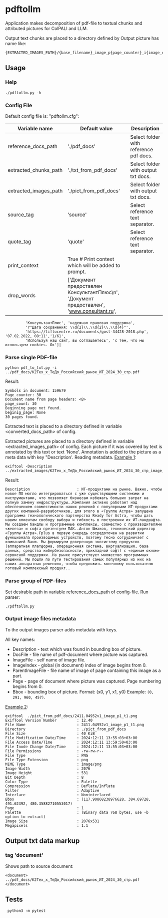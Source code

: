 # pdftollm
Application makes decomposition of pdf-file to textual chunks and attributed pictures for ColPALI and LLM.

Output text chunks are placed to a directory defined by 
Output picture has name like:
```
{EXTRACTED_IMAGES_PATH}/{base_filename}_image_p{page_counter}_i{image_counter}.png
```                                  

## Usage

### Help
```
./pdftollm.py -h
```

### Config File 
Default  config file is: "pdftollm.cfg":


| Variable name | Default value | Description |
|----|----|----|
|reference_docs_path| './pdf_docs' | Select folder with reference pdf docs. |
|extracted_chunks_path| './txt_from_pdf_docs' | Select folder with output txt docs. 
|extracted_images_path| './pict_from_pdf_docs' | Select folder with output txt docs.| 
|source_tag| 'source' | Select reference text separator.|
|quote_tag| 'quote'| Select reference text separator.|
|print_context| True  # Print context which will be added to prompt.| 
|drop_words | ['Документ предоставлен КонсультантПлюс\n', 'Документ предоставлен', 'www.consultant.ru', 
             'КонсультантПлюс', 'надежная правовая поддержка', 
             'r"Дата сохранения: \\d{2}\\.\\d{2}\\.\\d{4}"',
             'https://tiflocentre.ru/documents/gost-34428-2018.php', '07.02.2022, 08:11','1/61',
             'Используя наш сайт, вы соглашаетесь', 'с тем, что мы используем cookies. Ок']|

### Parse single PDF-file
```
python pdf_to_txt.py -i ../pdf_docs/K2Tex_x_TeДо_Российский_рынок_ИТ_2024_30_стр.pdf
```
Result:
```
Symbols in document: 159679
Page_counter: 30
Document name from page headers: <В>
page_count: 30
Beginning page not found.
beginig_page: None
30 pages found.
```
Extracted text is placed to a directory defined in variable <converted_docs_path> of config.

Extracted pictures are placed to a directory defined in variable <extracted_images_path> of config.
Each picture if it was covered by text is annotated by this text or text 'None'. Annotation is added to the picture as a meta data with key "Description'. Reading metadata.
<u>Example 1</u>:
```
exiftool -Description ../extracted_images/K2Tex_x_TeДо_Российский_рынок_ИТ_2024_30_стр_image_p22_n26.png
```
Result:
```
Description                     : ИТ-продуктами на рынке. Важно, чтобы новое ПО могло интегрироваться с уже существующими системами и инструментами, что позволяет бизнесам избежать больших затрат на полную замену инфраструктуры..Компания активно работает над обеспечением совместимости наших решений с популярными ИТ-продуктами других компаний-разработчиков, для этого в «Группе Астра» запущена программа технологического партнерства Ready for Astra, чтобы дать нашим клиентам свободу выбора и гибкость в построении их ИТ-ландшафта. Мы создаем бандлы и программные комплексы, совместно с производителями «железа» и софта презентуем ПАК..Антон Шмаков, технический директор «Группы Астра».Fplus в первую очередь сосредоточен на развитии функционала производимых устройств, поэтому тесно сотрудничает с компанией Baum. Мы формируем доверенную экосистему продуктов (аппаратная платформа, операционная система, виртуализация, база данных, средства кибербезопасности, прикладной софт) с «единым окном» сервисной поддержки..На рынке присутствует множество программных решений. Мы пошли по пути тестирования самых популярных из них на наших аппаратных решениях, чтобы предложить конечному пользователю готовый комплексный продукт..

```
### Parse group of PDF-files

Set desirable path in  variable reference_docs_path of config-file. 
Run parser:

```
./pdftollm.py
```

### Output image files metadata 
To the output images parser adds metadata with keys.

All key names:
 - Description - text which was found in bounding box of picture.
 - DocFile - file name of pdf-document where picture was captured.
 - ImageFile - self name of image file.
 - ImageIndex - global (in document) index of image begins from 0.
 - ParentImageFile - file name of image of page containing this image as a part.
 - Page - page of document where picture was captured. Page numbering begins from 0.
 - Bbox - bounding box of picture. Format: (x0, y1, x1, y0)
 Example: `(0, 291, 960, 457)`.
 
<u>Example 2</u>:
```
exiftool  ./pict_from_pdf_docs/2411.04952v1_image_p1_t1.png
ExifTool Version Number         : 12.40
File Name                       : 2411.04952v1_image_p1_t1.png
Directory                       : ./pict_from_pdf_docs
File Size                       : 40 KiB
File Modification Date/Time     : 2024:12:11 13:55:03+03:00
File Access Date/Time           : 2024:12:11 13:59:50+03:00
File Inode Change Date/Time     : 2024:12:11 13:55:03+03:00
File Permissions                : -rw-rw-r--
File Type                       : PNG
File Type Extension             : png
MIME Type                       : image/png
Image Width                     : 2076
Image Height                    : 531
Bit Depth                       : 8
Color Type                      : Palette
Compression                     : Deflate/Inflate
Filter                          : Adaptive
Interlace                       : Noninterlaced
Bbox                            : (117.90868238976628, 384.69728, 491.62392, 480.35882710553017)
Page                            : 1
Palette                         : (Binary data 768 bytes, use -b option to extract)
Image Size                      : 2076x531
Megapixels                      : 1.1

```



## Output txt data markup
### tag 'document'
Shows path to source document:

```
<document>
../pdf_docs/K2Tex_x_TeДо_Российский_рынок_ИТ_2024_30_стр.pdf
</document>
```

## Tests

```
 python3 -m pytest 
```
